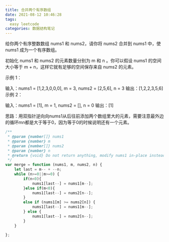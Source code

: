 ```yaml
---
title: 合并两个有序数组
date: 2021-08-12 10:46:28
tags:
  easy leetcode
categories: 数据结构笔记
---
```


给你两个有序整数数组 nums1 和 nums2，请你将 nums2 合并到 nums1 中，使 nums1 成为一个有序数组。

初始化 nums1 和 nums2 的元素数量分别为 m 和 n 。你可以假设 nums1 的空间大小等于 m + n，这样它就有足够的空间保存来自 nums2 的元素。

 

示例 1：

输入：nums1 = [1,2,3,0,0,0], m = 3, nums2 = [2,5,6], n = 3
输出：[1,2,2,3,5,6]
示例 2：

输入：nums1 = [1], m = 1, nums2 = [], n = 0
输出：[1]

<!--more-->

思路：用双指针逆向向nums1从后往前添加两个数组里大的元素，需要注意最外边的循环mn都是大于等于0，因为等于0的时候说明还有一个元素。

``` js
/**
 * @param {number[]} nums1
 * @param {number} m
 * @param {number[]} nums2
 * @param {number} n
 * @return {void} Do not return anything, modify nums1 in-place instead.
 */
var merge = function (nums1, m, nums2, n) {
    let last = m-- + --n;
    while (n>=0||m>=0) {
        if(n<0){
            nums1[last--] = nums1[m--];
        }else if(m<0){
            nums1[last--] = nums2[n--];
        }
        else if (nums1[m] >= nums2[n]) {
            nums1[last--] = nums1[m--];
        } else {
            nums1[last--] = nums2[n--];
        }
    }
    
};
```

